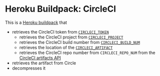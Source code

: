 # Heroku Buildpack: CircleCI
This is a [Heroku buildpack](https://devcenter.heroku.com/articles/buildpacks)
that
- retrieves the CircleCI token from
  [`CIRCLECI_TOKEN`](https://devcenter.heroku.com/articles/buildpack-api#bin-compile)
  - retrieves the CircleCI project from
  [`CIRCLECI_PROJECT`](https://devcenter.heroku.com/articles/buildpack-api#bin-compile)
  - retrieves the CircleCI build number from
  [`CIRCLECI_BUILD_NUM`](https://devcenter.heroku.com/articles/buildpack-api#bin-compile)
  - retrieves the location of the
  [`CIRCLECI_ARTIFACT`](https://devcenter.heroku.com/articles/buildpack-api#bin-compile)
  - retrieves the CircleCI repo number from `CIRCLECI_REPO_NUM`
  from the [CircleCI artifacts API](https://circleci.com/docs/api#build-artifacts)
- retrieves the artifact from Circle
- decompresses it
